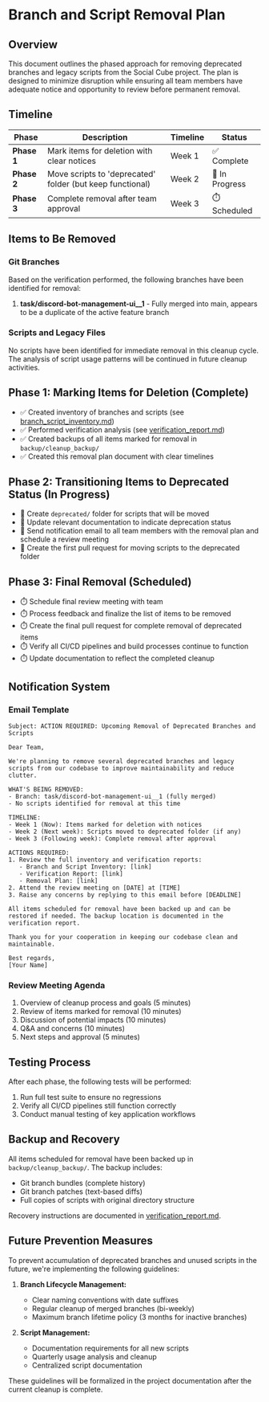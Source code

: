# Branch and Script Removal Plan

## Overview

This document outlines the phased approach for removing deprecated branches and legacy scripts from the Social Cube project. The plan is designed to minimize disruption while ensuring all team members have adequate notice and opportunity to review before permanent removal.

## Timeline

| Phase | Description | Timeline | Status |
|-------|-------------|----------|--------|
| **Phase 1** | Mark items for deletion with clear notices | Week 1 | ✅ Complete |
| **Phase 2** | Move scripts to 'deprecated' folder (but keep functional) | Week 2 | 🔄 In Progress |
| **Phase 3** | Complete removal after team approval | Week 3 | ⏱️ Scheduled |

## Items to Be Removed

### Git Branches

Based on the verification performed, the following branches have been identified for removal:

1. **task/discord-bot-management-ui__1** - Fully merged into main, appears to be a duplicate of the active feature branch

### Scripts and Legacy Files

No scripts have been identified for immediate removal in this cleanup cycle. The analysis of script usage patterns will be continued in future cleanup activities.

## Phase 1: Marking Items for Deletion (Complete)

- ✅ Created inventory of branches and scripts (see [branch_script_inventory.md](branch_script_inventory.md))
- ✅ Performed verification analysis (see [verification_report.md](verification_report.md))
- ✅ Created backups of all items marked for removal in `backup/cleanup_backup/`
- ✅ Created this removal plan document with clear timelines

## Phase 2: Transitioning Items to Deprecated Status (In Progress)

- 🔄 Create `deprecated/` folder for scripts that will be moved
- 🔄 Update relevant documentation to indicate deprecation status
- 🔄 Send notification email to all team members with the removal plan and schedule a review meeting
- 🔄 Create the first pull request for moving scripts to the deprecated folder

## Phase 3: Final Removal (Scheduled)

- ⏱️ Schedule final review meeting with team
- ⏱️ Process feedback and finalize the list of items to be removed
- ⏱️ Create the final pull request for complete removal of deprecated items
- ⏱️ Verify all CI/CD pipelines and build processes continue to function
- ⏱️ Update documentation to reflect the completed cleanup

## Notification System

### Email Template

```
Subject: ACTION REQUIRED: Upcoming Removal of Deprecated Branches and Scripts

Dear Team,

We're planning to remove several deprecated branches and legacy scripts from our codebase to improve maintainability and reduce clutter.

WHAT'S BEING REMOVED:
- Branch: task/discord-bot-management-ui__1 (fully merged)
- No scripts identified for removal at this time

TIMELINE:
- Week 1 (Now): Items marked for deletion with notices
- Week 2 (Next week): Scripts moved to deprecated folder (if any)
- Week 3 (Following week): Complete removal after approval

ACTIONS REQUIRED:
1. Review the full inventory and verification reports:
   - Branch and Script Inventory: [link]
   - Verification Report: [link]
   - Removal Plan: [link]
2. Attend the review meeting on [DATE] at [TIME]
3. Raise any concerns by replying to this email before [DEADLINE]

All items scheduled for removal have been backed up and can be restored if needed. The backup location is documented in the verification report.

Thank you for your cooperation in keeping our codebase clean and maintainable.

Best regards,
[Your Name]
```

### Review Meeting Agenda

1. Overview of cleanup process and goals (5 minutes)
2. Review of items marked for removal (10 minutes)
3. Discussion of potential impacts (10 minutes)
4. Q&A and concerns (10 minutes)
5. Next steps and approval (5 minutes)

## Testing Process

After each phase, the following tests will be performed:

1. Run full test suite to ensure no regressions
2. Verify all CI/CD pipelines still function correctly
3. Conduct manual testing of key application workflows

## Backup and Recovery

All items scheduled for removal have been backed up in `backup/cleanup_backup/`. The backup includes:

- Git branch bundles (complete history)
- Git branch patches (text-based diffs)
- Full copies of scripts with original directory structure

Recovery instructions are documented in [verification_report.md](verification_report.md).

## Future Prevention Measures

To prevent accumulation of deprecated branches and unused scripts in the future, we're implementing the following guidelines:

1. **Branch Lifecycle Management:**
   - Clear naming conventions with date suffixes
   - Regular cleanup of merged branches (bi-weekly)
   - Maximum branch lifetime policy (3 months for inactive branches)

2. **Script Management:**
   - Documentation requirements for all new scripts
   - Quarterly usage analysis and cleanup
   - Centralized script documentation

These guidelines will be formalized in the project documentation after the current cleanup is complete.